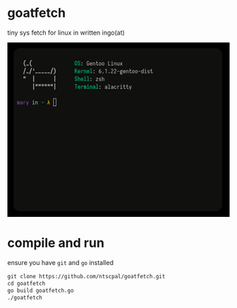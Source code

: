 # goatfetch
tiny sys fetch for linux in written ingo(at)  

![example screenshot of the program in use](./goatfetch.png)

# compile and run
ensure you have `git` and `go` installed 
```
git clone https://github.com/ntscpal/goatfetch.git
cd goatfetch
go build goatfetch.go
./goatfetch
```
